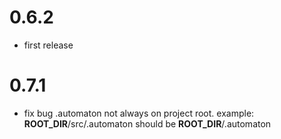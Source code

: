 # 0.6.2

- first release

# 0.7.1

- fix bug .automaton not always on project root. example: **ROOT_DIR**/src/.automaton should be **ROOT_DIR**/.automaton